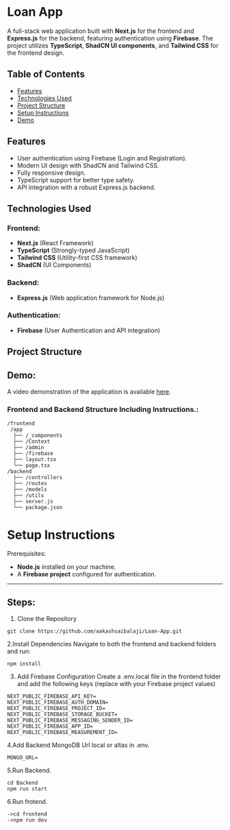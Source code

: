 # Loan App

A full-stack web application built with **Next.js** for the frontend and **Express.js** for the backend, featuring authentication using **Firebase**. The project utilizes **TypeScript**, **ShadCN UI components**, and **Tailwind CSS** for the frontend design.

## Table of Contents

- [Features](#features)
- [Technologies Used](#technologies-used)
- [Project Structure](#project-structure)
- [Setup Instructions](#setup-instructions)
- [Demo](#demo)

## Features

- User authentication using Firebase (Login and Registration).
- Modern UI design with ShadCN and Tailwind CSS.
- Fully responsive design.
- TypeScript support for better type safety.
- API integration with a robust Express.js backend.

## Technologies Used

### Frontend:
- **Next.js** (React Framework)
- **TypeScript** (Strongly-typed JavaScript)
- **Tailwind CSS** (Utility-first CSS framework)
- **ShadCN** (UI Components)

### Backend:
- **Express.js** (Web application framework for Node.js)

### Authentication:
- **Firebase** (User Authentication and API integration)

## Project Structure

## Demo:
A video demonstration of the application is available [here](https://www.dropbox.com/scl/fi/e9w0lv2x71kb19amitlva/Loan-App-Assignment.mkv?rlkey=7idf070qcz2fs36v0omcol7z0&st=7a86mshw&dl=0).

### Frontend and Backend Structure Including Instructions.:
```plaintext
/frontend
 /app
  ├── /_components
  ├── /Context
  ├── /admin
  ├── /firebase
  ├── layout.tsx
  └── page.tsx
/backend
  ├── /controllers
  ├── /routes
  ├── /models
  ├── /utils
  ├── server.js
  └── package.json
```

# Setup Instructions
Prerequisites:
- **Node.js** installed on your machine.
- A **Firebase project** configured for authentication.
---
## Steps:
1. Clone the Repository
```plaintext
git clone https://github.com/aakashsaibalaji/Loan-App.git
```

2.Install Dependencies
Navigate to both the frontend and backend folders and run:
```plaintext
npm install
```

3. Add Firebase Configuration
Create a .env.local file in the frontend folder and add the following keys (replace with your Firebase project values)
```plaintext
NEXT_PUBLIC_FIREBASE_API_KEY=
NEXT_PUBLIC_FIREBASE_AUTH_DOMAIN=
NEXT_PUBLIC_FIREBASE_PROJECT_ID=
NEXT_PUBLIC_FIREBASE_STORAGE_BUCKET=
NEXT_PUBLIC_FIREBASE_MESSAGING_SENDER_ID=
NEXT_PUBLIC_FIREBASE_APP_ID=
NEXT_PUBLIC_FIREBASE_MEASUREMENT_ID=
```

4.Add Backend MongoDB Url local or altas in .env.
```plaintext
MONGO_URL=
```

5.Run Backend.
```plaintext
cd Backend
npm run start
```

6.Run frotend.
```plaintext
->cd frontend
->npm run dev
```




